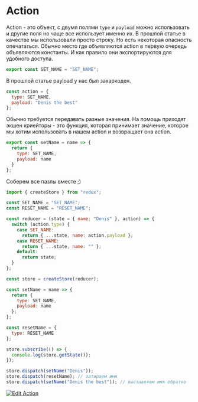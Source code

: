 # Action

Action - это объект, с двумя полями `type` и `payload` можно использовать и другие поля но чаще все использует именно их. В прошлой статье в качестве мы использовали просто строку. Но есть некоторая опасность опечататься. Обычно место где объявляются action в первую очередь объявляются константы. И как правило они экспортируются для удобного доступа.

```javascript
export const SET_NAME = "SET_NAME";
```

В прошлой статье payload у нас был захаркоден.

```javascript
const action = {
  type: SET_NAME,
  payload: "Denis the best"
};
```

Обычно требуется передавать разные значения. На помощь приходят экшен криейторы - это функция, которая принимает значение, которое мы хотим использовать в нашем action и возвращает она action.

```javascript
export const setName = name => {
  return {
    type: SET_NAME,
    payload: name
  }
};
```

Соберем все пазлы вместе ;)

```javascript
import { createStore } from "redux";

const SET_NAME = "SET_NAME";
const RESET_NAME = "RESET_NAME";

const reducer = (state = { name: "Denis" }, action) => {
  switch (action.type) {
    case SET_NAME:
      return { ...state, name: action.payload };
    case RESET_NAME:
      return { ...state, name: "" };
    default:
      return state;
  }
};

const store = createStore(reducer);

const setName = name => {
  return {
    type: SET_NAME,
    payload: name
  };
};

const resetName = {
  type: RESET_NAME
};

store.subscribe(() => {
  console.log(store.getState());
});

store.dispatch(setName("Denis"));
store.dispatch(resetName); // затираем имя
store.dispatch(setName("Denis the best")); // выставляем имя обратно
```

[![Edit Action](https://codesandbox.io/static/img/play-codesandbox.svg)](https://codesandbox.io/s/8lr442q358?expanddevtools=1)